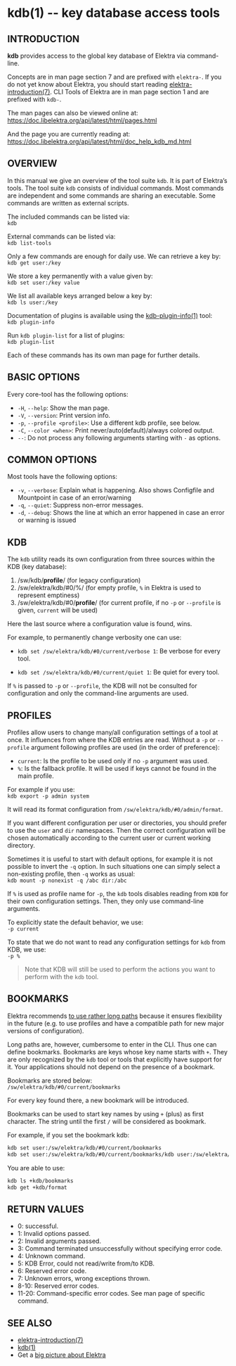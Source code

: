 # kdb(1) -- key database access tools

## INTRODUCTION

**kdb** provides access to the global key database of Elektra via
command-line.

Concepts are in man page section 7 and are prefixed with `elektra-`.
If you do not yet know about Elektra,
you should start reading [elektra-introduction(7)](elektra-introduction.md).
CLI Tools of Elektra are in man page section 1 and are prefixed with `kdb-`.

The man pages can also be viewed online at:
https://doc.libelektra.org/api/latest/html/pages.html

And the page you are currently reading at:
https://doc.libelektra.org/api/latest/html/doc_help_kdb_md.html

## OVERVIEW

In this manual we give an overview of the tool suite
`kdb`. It is part of Elektra’s tools. The tool suite `kdb` consists
of individual commands. Most commands are independent and some commands
are sharing an executable. Some commands are written as external scripts.

The included commands can be listed via:<br>
`kdb`

External commands can be listed via:<br>
`kdb list-tools`

Only a few commands are enough for daily use.
We can retrieve a key by:<br>
`kdb get user:/key`

We store a key permanently with a value given by:<br>
`kdb set user:/key value`

We list all available keys arranged below a key by:<br>
`kdb ls user:/key`

Documentation of plugins is available using the
[kdb-plugin-info(1)](kdb-plugin-info.md) tool:<br>
`kdb plugin-info`

Run `kdb plugin-list` for a list of plugins:<br>
`kdb plugin-list`

Each of these commands has its own man page for
further details.

## BASIC OPTIONS

Every core-tool has the following options:

- `-H`, `--help`:
  Show the man page.
- `-V`, `--version`:
  Print version info.
- `-p`, `--profile <profile>`:
  Use a different kdb profile, see below.
- `-C`, `--color <when>`:
  Print never/auto(default)/always colored output.
- `--`:
  Do not process any following arguments starting with `-` as options.

## COMMON OPTIONS

Most tools have the following options:

- `-v`, `--verbose`:
  Explain what is happening. Also shows Configfile and Mountpoint in case of an error/warning
- `-q`, `--quiet`:
  Suppress non-error messages.
- `-d`, `--debug`:
  Shows the line at which an error happened in case an error or warning is issued

## KDB

The `kdb` utility reads its own configuration from three sources
within the KDB (key database):

1. /sw/kdb/**profile**/ (for legacy configuration)
2. /sw/elektra/kdb/#0/%/ (for empty profile, `%` in Elektra
   is used to represent emptiness)
3. /sw/elektra/kdb/#0/**profile**/ (for current profile,
   if no `-p` or `--profile` is given, `current` will be
   used)

Here the last source where a configuration value is found, wins.

For example, to permanently change verbosity one can use:

- `kdb set /sw/elektra/kdb/#0/current/verbose 1`:
  Be verbose for every tool.

- `kdb set /sw/elektra/kdb/#0/current/quiet 1`:
  Be quiet for every tool.

If `%` is passed to
`-p` or `--profile`, the KDB will not be consulted for configuration and
only the command-line arguments are used.

## PROFILES

Profiles allow users to change many/all configuration settings of a tool
at once. It influences from where the KDB entries are read.
Without a `-p` or `--profile` argument following profiles are used
(in the order of preference):

- `current`:
  Is the profile to be used only if no `-p` argument was used.
- `%`:
  Is the fallback profile. It will be used if keys cannot be found in the main profile.

For example if you use:<br>
`kdb export -p admin system`

It will read its format configuration from `/sw/elektra/kdb/#0/admin/format`.

If you want different configuration per user or directories, you should prefer
to use the `user` and `dir` namespaces. Then the correct configuration will
be chosen automatically according to the current user or current working directory.

Sometimes it is useful to start with default options, for example it is not
possible to invert the `-q` option.
In such situations one can simply select a non-existing profile, then `-q`
works as usual:<br>
`kdb mount -p nonexist -q /abc dir:/abc`

If `%` is used as profile name for `-p`, the `kdb` tools disables reading from `KDB`
for their own configuration settings. Then, they only use command-line arguments.

To explicitly state the default behavior, we use:<br>
`-p current`

To state that we do not want to read any configuration settings for `kdb`
from KDB, we use:<br>
`-p %`

> Note that KDB will still be used to perform the actions you want to perform
> with the `kdb` tool.

## BOOKMARKS

Elektra recommends [to use rather long paths](/doc/tutorials/application-integration.md)
because it ensures flexibility in the future (e.g. to use profiles and have a compatible
path for new major versions of configuration).

Long paths are, however, cumbersome to enter in the CLI.
Thus one can define bookmarks. Bookmarks are keys whose key name starts with `+`.
They are only recognized by the `kdb` tool or tools that explicitly have
support for it. Your applications should not depend on the presence of a
bookmark.

Bookmarks are stored below:<br>
`/sw/elektra/kdb/#0/current/bookmarks`

For every key found there, a new bookmark will be introduced.

Bookmarks can be used to start key names by using `+` (plus) as first character.
The string until the first `/` will be considered as bookmark.

For example, if you set the bookmark kdb:

```sh
kdb set user:/sw/elektra/kdb/#0/current/bookmarks
kdb set user:/sw/elektra/kdb/#0/current/bookmarks/kdb user:/sw/elektra/kdb/#0/current
```

You are able to use:

```sh
kdb ls +kdb/bookmarks
kdb get +kdb/format
```

## RETURN VALUES

- 0:
  successful.
- 1:
  Invalid options passed.
- 2:
  Invalid arguments passed.
- 3:
  Command terminated unsuccessfully without specifying error code.
- 4:
  Unknown command.
- 5:
  KDB Error, could not read/write from/to KDB.
- 6:
  Reserved error code.
- 7:
  Unknown errors, wrong exceptions thrown.
- 8-10:
  Reserved error codes.
- 11-20:
  Command-specific error codes. See man page of specific command.

## SEE ALSO

- [elektra-introduction(7)](elektra-introduction.md)
- [kdb(1)](kdb.md)
- Get a [big picture about Elektra](/doc/BIGPICTURE.md)
